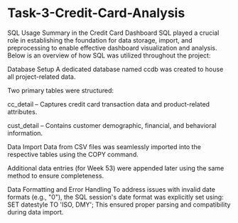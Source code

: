 # Task-3-Credit-Card-Analysis
SQL Usage Summary in the Credit Card Dashboard
SQL played a crucial role in establishing the foundation for data storage, import, and preprocessing to enable effective dashboard visualization and analysis. Below is an overview of how SQL was utilized throughout the project:

 Database Setup
A dedicated database named ccdb was created to house all project-related data.

Two primary tables were structured:

cc_detail – Captures credit card transaction data and product-related attributes.

cust_detail – Contains customer demographic, financial, and behavioral information.

Data Import
Data from CSV files was seamlessly imported into the respective tables using the COPY command.

Additional data entries (for Week 53) were appended later using the same method to ensure completeness.

 Data Formatting and Error Handling
To address issues with invalid date formats (e.g., "0"), the SQL session's date format was explicitly set using:
SET datestyle TO 'ISO, DMY';
This ensured proper parsing and compatibility during data import.

